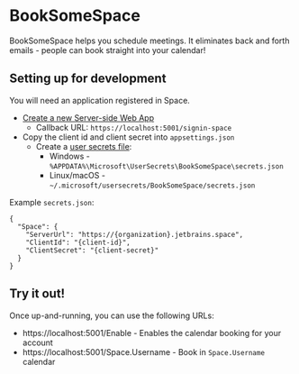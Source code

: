 # BookSomeSpace

BookSomeSpace helps you schedule meetings. It eliminates back and forth emails - people can book straight into your calendar!

## Setting up for development

You will need an application registered in Space.
* [Create a new Server-side Web App](https://www.jetbrains.com/help/space/applications.html#register-your-client-in-space)
  * Callback URL: `https://localhost:5001/signin-space`
* Copy the client id and client secret into `appsettings.json`
  * Create a [user secrets file](https://docs.microsoft.com/en-us/aspnet/core/security/app-secrets):
    * Windows - `%APPDATA%\Microsoft\UserSecrets\BookSomeSpace\secrets.json`
    * Linux/macOS - `~/.microsoft/usersecrets/BookSomeSpace/secrets.json`

Example `secrets.json`:
```
{
  "Space": {
    "ServerUrl": "https://{organization}.jetbrains.space",
    "ClientId": "{client-id}",
    "ClientSecret": "{client-secret}"
  }
}
```

## Try it out!

Once up-and-running, you can use the following URLs:

* https://localhost:5001/Enable - Enables the calendar booking for your account
* https://localhost:5001/Space.Username - Book in `Space.Username` calendar